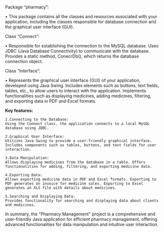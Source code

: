 Package “pharmacy”: 

  •	This package contains all the classes and resources associated with your application, including the classes responsible for database connection and the graphical user interface (GUI).

Class “Connect”:

  •	Responsible for establishing the connection to the MySQL database. Uses JDBC (Java Database Connectivity) to communicate with the database. Provides a static method, ConecrDb(), which returns the database connection object.

Class “Interface”: 

  •	Represents the graphical user interface (GUI) of your application, developed using Java Swing. Includes elements such as buttons, text fields, tables, etc., to allow users to interact with the application. Implements functionalities such as displaying medicines, adding medicines, filtering, and exporting data in PDF and Excel formats.

**Key features:**

    1.Connecting to the Database: 
    Using the Connect class, the application connects to a local MySQL database using JDBC.
    
    2.Graphical User Interface: 
    Utilizes Java Swing to provide a user-friendly graphical interface. Includes components such as tables, buttons, and text fields for user interaction.
    
    3.Data Manipulation: 
    Allows displaying medicines from the database in a table. Offers functionalities for adding, filtering, and exporting medicine data.
    
    4.Exporting Data: 
    Allows exporting medicine data in PDF and Excel formats. Exporting to PDF generates an invoice for medicine sales. Exporting to Excel generates an XLS file with details about medicines.
   
    5.Searching and Displaying Data: 
    Provides functionality for searching and displaying data about clients and medicines.

In summary, the "Pharmacy Management" project is a comprehensive and user-friendly Java application for efficient pharmacy management, offering advanced functionalities for data manipulation and intuitive user interaction.
